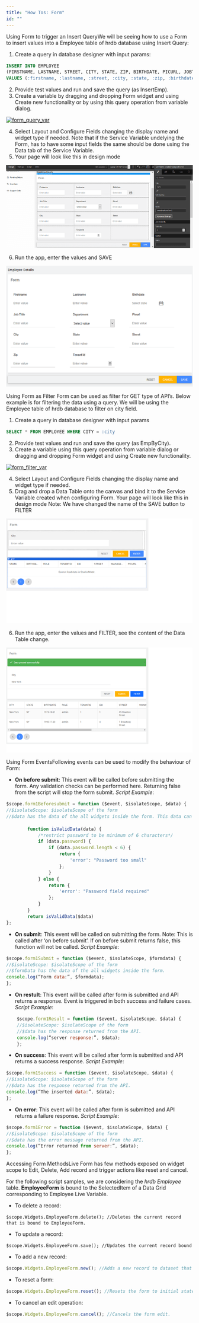 ```yaml
---
title: "How Tos: Form"
id: ""
---
```


Using Form to trigger an Insert QueryWe will be seeing how to use a Form to insert values into a Employee table of hrdb database using Insert Query:

1. Create a query in database designer with input params:

```sql
INSERT INTO EMPLOYEE 
(FIRSTNAME, LASTNAME, STREET, CITY, STATE, ZIP, BIRTHDATE, PICURL, JOBTITLE, TENANTID)
VALUES (:firstname, :lastname, :street, :city, :state, :zip, :birthdate, :picurl, :jobtitle, :tenantid)
```

2. Provide test values and run and save the query (as InsertEmp).
3. Create a variable by dragging and dropping Form widget and using Create new functionality or by using this query operation from variable dialog. 

[![form_query_var](/learn/assets/form_query_var.png)](/learn/assets/form_query_var.png)

4. Select Layout and Configure Fields changing the display name and widget type if needed. Note that if the Service Variable undelying the Form, has to have some input fields the same should be done using the Data tab of the Service Variable.
5. Your page will look like this in design mode 

[![form_query_design](/learn/assets/form_query_design.png)](/learn/assets/form_query_design.png)

6. Run the app, enter the values and SAVE 

[![form_query_run](/learn/assets/form_query_run.png)](/learn/assets/form_query_run.png)

Using Form as Filter Form can be used as filter for GET type of API’s. Below example is for filtering the data using a query. We will be using the Employee table of hrdb database to filter on city field.

1. Create a query in database designer with input params

```sql    
SELECT * FROM EMPLOYEE WHERE CITY = :city
```

2. Provide test values and run and save the query (as EmpByCity).
3. Create a variable using this query operation from variable dialog or dragging and dropping Form widget and using Create new functionality. 

[![form_filter_var](/learn/assets/form_filter_var.png)](/learn/assets/form_filter_var.png)

4. Select Layout and Configure Fields changing the display name and widget type if needed.
5. Drag and drop a Data Table onto the canvas and bind it to the Service Variable created when configuring Form. Your page will look like this in design mode Note: We have changed the name of the SAVE button to FILTER 

[![form_filter_design](/learn/assets/form_filter_design.png)](/learn/assets/form_filter_design.png)

6. Run the app, enter the values and FILTER, see the content of the Data Table change. 

[![form_filter_run](/learn/assets/form_filter_run.png)](/learn/assets/form_filter_run.png)

Using Form EventsFollowing events can be used to modify the behaviour of Form:

- **On before submit**: This event will be called before submitting the form. Any validation checks can be performed here. Returning false from the script will stop the form submit. _Script Example_:

```js
$scope.form1Beforesubmit = function ($event, $isolateScope, $data) { 
//$isolateScope: $isolateScope of the form
//$data has the data of the all widgets inside the form. This data can be modified and validated before sending the request 

        function isValidData(data) {
            /*restrict password to be minimum of 6 characters*/
            if (data.password) {
                if (data.password.length < 6) {
                    return {
                        'error': "Password too small"
                    };
                }
            } else {
                return {
                    'error': "Password field required"
                };
            }
        }
        return isValidData($data)
};
```
    
- **On submit**: This event will be called on submitting the form. Note: This is called after ‘on before submit’. If on before submit returns false, this function will not be called. _Script Example_:
```js
$scope.form1Submit = function ($event, $isolateScope, $formdata) { 
//$isolateScope: $isolateScope of the form
//$formData has the data of the all widgets inside the form.
console.log(“Form data:”, $formdata);
};
```
    
- **On restult**: This event will be called after form is submitted and API returns a response. Event is triggered in both success and failure cases. _Script Example_:
```js
    $scope.form1Result = function ($event, $isolateScope, $data) { 
    //$isolateScope: $isolateScope of the form
    //$data has the response returned from the API.
    console.log(“server response:”, $data);
    };
```
- **On success**: This event will be called after form is submitted and API returns a success response. _Script Example_:
```js
$scope.form1Success = function ($event, $isolateScope, $data) { 
//$isolateScope: $isolateScope of the form
//$data has the response returned from the API.
console.log(“The inserted data:”, $data);
};
```
    
- **On error**: This event will be called after form is submitted and API returns a failure response. _Script Example_:

```js
$scope.form1Error = function ($event, $isolateScope, $data) { 
//$isolateScope: $isolateScope of the form
//$data has the error message returned from the API.
console.log(“Error returned from server:”, $data);
};
```

Accessing Form MethodsLive Form has few methods exposed on widget scope to Edit, Delete, Add record and trigger actions like reset and cancel.

For the following script samples, we are considering the _hrdb_ _Employee_ table. **EmployeeForm** is bound to the SelectedItem of a Data Grid corresponding to Employee Live Variable.

- To delete a record:

```
$scope.Widgets.EmployeeForm.delete(); //Deletes the current record that is bound to EmployeeForm.
```

- To update a record:

```
$scope.Widgets.EmployeeForm.save(); //Updates the current record bound
```
- To add a new record:
    
```js
$scope.Widgets.EmployeeForm.new(); //Adds a new record to dataset that is bound to EmployeeForm.
```

- To reset a form:

```js
$scope.Widgets.EmployeeForm.reset(); //Resets the form to initial state.
```
- To cancel an edit operation:

```js
$scope.Widgets.EmployeeForm.cancel(); //Cancels the form edit.
```